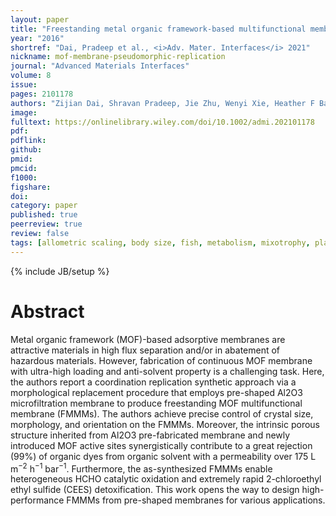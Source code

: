 ```yaml
---
layout: paper
title: "Freestanding metal organic framework‐based multifunctional membranes fabricated <i>via</i> pseudomorphic replication toward liquid‐and gas‐hazards abatement"
year: "2016"
shortref: "Dai, Pradeep et al., <i>Adv. Mater. Interfaces</i> 2021"
nickname: mof-membrane-pseudomorphic-replication
journal: "Advanced Materials Interfaces"
volume: 8
issue: 
pages: 2101178
authors: "Zijian Dai, Shravan Pradeep, Jie Zhu, Wenyi Xie, Heather F Barton, Yang Si, Bin Ding, Jianyong Yu, Gregory N Parsons"
image: 
fulltext: https://onlinelibrary.wiley.com/doi/10.1002/admi.202101178
pdf: 
pdflink: 
github: 
pmid: 
pmcid: 
f1000: 
figshare: 
doi: 
category: paper
published: true
peerreview: true
review: false
tags: [allometric scaling, body size, fish, metabolism, mixotrophy, plankton, whales]
---
```

{% include JB/setup %}

# Abstract 

Metal organic framework (MOF)-based adsorptive membranes are attractive materials in high flux separation and/or in abatement of hazardous materials. However, fabrication of continuous MOF membrane with ultra-high loading and anti-solvent property is a challenging task. Here, the authors report a coordination replication synthetic approach via a morphological replacement procedure that employs pre-shaped Al2O3 microfiltration membrane to produce freestanding MOF multifunctional membrane (FMMMs). The authors achieve precise control of crystal size, morphology, and orientation on the FMMMs. Moreover, the intrinsic porous structure inherited from Al2O3 pre-fabricated membrane and newly introduced MOF active sites synergistically contribute to a great rejection (99%) of organic dyes from organic solvent with a permeability over 175 L m<sup>−2</sup> h<sup>−1</sup> bar<sup>−1</sup>. Furthermore, the as-synthesized FMMMs enable heterogeneous HCHO catalytic oxidation and extremely rapid 2-chloroethyl ethyl sulfide (CEES) detoxification. This work opens the way to design high-performance FMMMs from pre-shaped membranes for various applications.